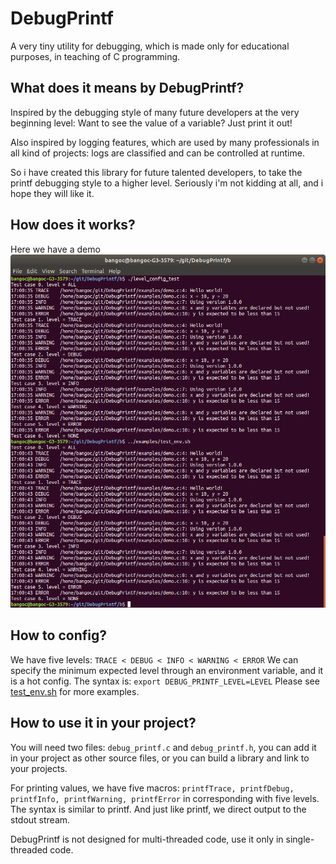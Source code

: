 # DebugPrintf
A very tiny utility for debugging, which is made only for educational purposes, in teaching of C programming.

## What does it means by DebugPrintf?
Inspired by the debugging style of many future developers at the very beginning level: Want to see the value of a variable? Just print it out!

Also inspired by logging features, which are used by many professionals in all kind of projects: logs are classified and can be controlled at runtime.

So i have created this library for future talented developers, to take the printf debugging style to a higher level. Seriously i'm not kidding at all, and i hope they will like it.

## How does it works?
Here we have a demo
![Demo](https://github.com/bangoc/DebugPrintf/blob/master/examples/demo.png)

## How to config?
We have five levels: `TRACE < DEBUG < INFO < WARNING < ERROR`
We can specify the minimum expected level through an environment variable, and it is a hot config. The syntax is:
`export DEBUG_PRINTF_LEVEL=LEVEL`
Please see 
[test_env.sh](https://github.com/bangoc/DebugPrintf/blob/master/examples/test_env.sh) 
for more examples.

## How to use it in your project?
You will need two files: `debug_printf.c` and `debug_printf.h`, you can add it in your project as other source files, or you can build a library and link to your projects.

For printing values, we have five macros:
`printfTrace, printfDebug, printfInfo, printfWarning, printfError` in corresponding with five levels.
The syntax is similar to printf. And just like printf, we direct output to the stdout stream.

DebugPrintf is not designed for multi-threaded code, use it only in single-threaded code.
